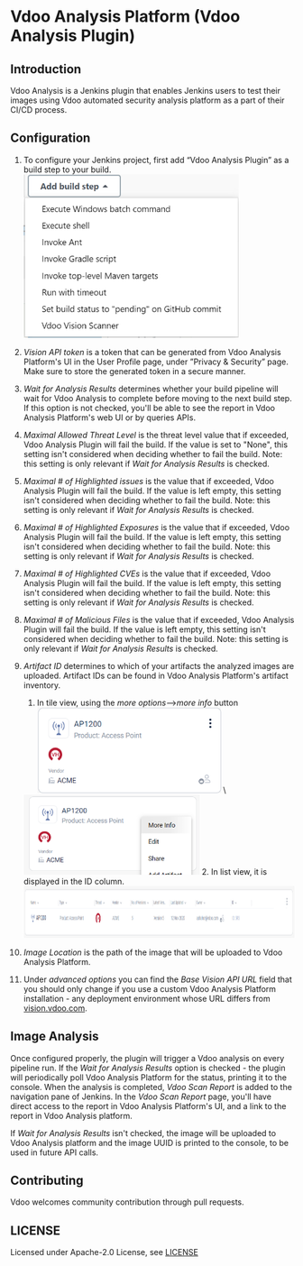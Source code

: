 # Vdoo Analysis Platform (Vdoo Analysis Plugin)

## Introduction

Vdoo Analysis is a Jenkins plugin that enables Jenkins users to test their images using Vdoo automated security analysis platform as a part of their CI/CD process.

## Configuration

1. To configure your Jenkins project, first add “Vdoo Analysis Plugin” as a build step to your build.
   <img src="./Docs/Screenshots/AddStep.png" alt="" width="381px" height="290px" />

2. *Vision API token* is a token that can be generated from Vdoo Analysis Platform's UI in the User Profile page, under ”Privacy & Security” page. Make sure to store the generated token in a secure manner.

3. *Wait for Analysis Results* determines whether your build pipeline will wait for Vdoo Analysis to complete before moving to the next build step. If this option is not checked, you'll be able to see the report in Vdoo Analysis Platform's web UI or by queries APIs.

4. *Maximal Allowed Threat Level* is the threat level value that if exceeded, Vdoo Analysis Plugin will fail the build. If the value is set to "None", this setting isn't considered when deciding whether to fail the build.
   Note: this setting is only relevant if *Wait for Analysis Results* is checked.

5. *Maximal # of Highlighted issues* is the value that if exceeded, Vdoo Analysis Plugin will fail the build. If the value is left empty, this setting isn't considered when deciding whether to fail the build.
   Note: this setting is only relevant if *Wait for Analysis Results* is checked.

6. *Maximal # of Highlighted Exposures* is the value that if exceeded, Vdoo Analysis Plugin will fail the build. If the value is left empty, this setting isn't considered when deciding whether to fail the build.
   Note: this setting is only relevant if *Wait for Analysis Results* is checked.

7. *Maximal # of Highlighted CVEs* is the value that if exceeded, Vdoo Analysis Plugin will fail the build. If the value is left empty, this setting isn't considered when deciding whether to fail the build.
   Note: this setting is only relevant if *Wait for Analysis Results* is checked.

8. *Maximal # of Malicious Files* is the value that if exceeded, Vdoo Analysis Plugin will fail the build. If the value is left empty, this setting isn't considered when deciding whether to fail the build.
   Note: this setting is only relevant if *Wait for Analysis Results* is checked.

9. *Artifact ID* determines to which of your artifacts the analyzed images are uploaded.  Artifact IDs can be found in Vdoo Analysis Platform's artifact inventory.
   1. In tile view, using the *more options*-->*more info* button \
   <img src="./Docs/Screenshots/MoreOptions.png" alt="" width="326px" height="152" />  \
   <img src="./Docs/Screenshots/MoreInfo.png" width="312px" height="142px" />
   2. In list view, it is displayed in the ID column.
          <img src="./Docs/Screenshots/ListView.png" alt="" width="1042px" height="92" />

10. *Image Location* is the path of the image that will be uploaded to Vdoo Analysis Platform.

11. Under *advanced options* you can find the *Base Vision API URL* field that you should only change if you use a custom Vdoo Analysis Platform installation - any deployment environment whose URL differs from [vision.vdoo.com]().


## Image Analysis

Once configured properly, the plugin will trigger a Vdoo analysis on every pipeline run.
If the *Wait for Analysis Results* option is checked - the plugin will periodically poll Vdoo Analysis Platform for the status, printing it to the console.
When the analysis is completed, *Vdoo Scan Report* is added to the navigation pane of Jenkins.
In the *Vdoo Scan Report* page, you'll have direct access to the report in Vdoo Analysis Platform's UI, and a link to the report in Vdoo Analysis platform.

If *Wait for Analysis Results* isn't checked, the image will be uploaded to Vdoo Analysis platform and the image UUID is printed to the console, to be used in future API calls.

## Contributing

Vdoo welcomes community contribution through pull requests.

## LICENSE

Licensed under Apache-2.0 License, see [LICENSE](LICENSE.md)

	

	
